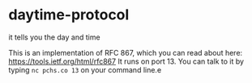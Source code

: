 # daytime-protocol
it tells you the day and time

This is an implementation of RFC 867, which you can read about here: https://tools.ietf.org/html/rfc867 It runs on port 13. You can talk to it by typing `nc pchs.co 13` on your command line.e
